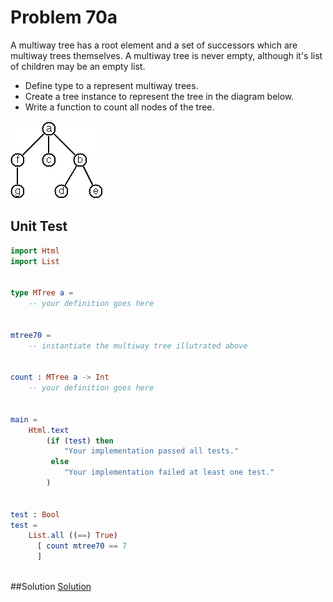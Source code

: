 # Problem 70a

A multiway tree has a root element and a set of successors which are multiway trees themselves. A multiway tree is never empty, although it's list of children may be an empty list. 

* Define type to a represent multiway trees.
* Create a tree instance to represent the tree in the diagram below. 
* Write a function to count all nodes of the tree.


![](../i/p70.gif)


## Unit Test

```elm
import Html
import List


type MTree a = 
    -- your definition goes here 


mtree70 = 
    -- instantiate the multiway tree illutrated above 


count : MTree a -> Int
    -- your definition goes here
    
    
main =
    Html.text
        (if (test) then
            "Your implementation passed all tests."
         else
            "Your implementation failed at least one test."
        )


test : Bool
test =
    List.all ((==) True)
      [ count mtree70 == 7
      ]      
      
```

##Solution
[Solution](../s/s70.md)